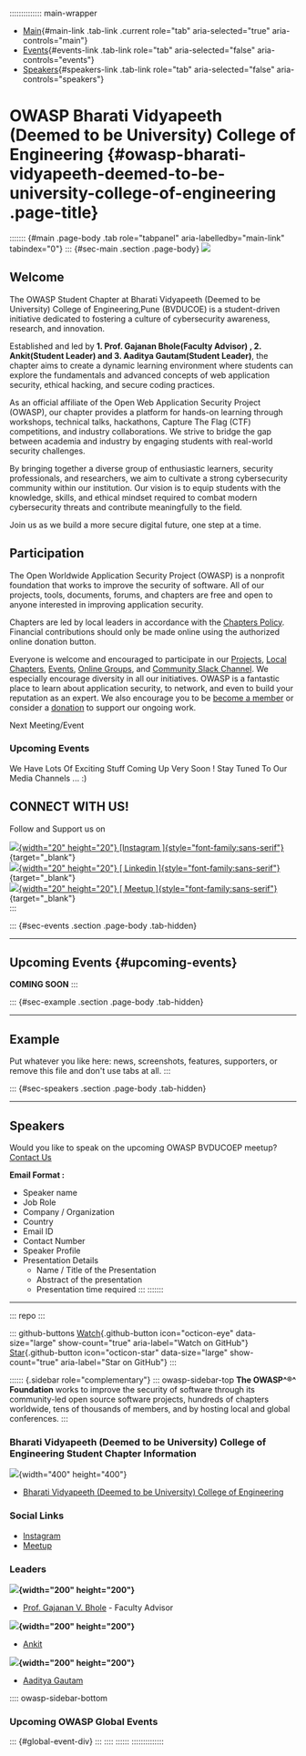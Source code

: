 :::::::::::::: main-wrapper
- [Main](#div-main){#main-link .tab-link .current role="tab"
  aria-selected="true" aria-controls="main"}
- [Events](#div-events){#events-link .tab-link role="tab"
  aria-selected="false" aria-controls="events"}
- [Speakers](#div-speakers){#speakers-link .tab-link role="tab"
  aria-selected="false" aria-controls="speakers"}

# OWASP Bharati Vidyapeeth (Deemed to be University) College of Engineering {#owasp-bharati-vidyapeeth-deemed-to-be-university-college-of-engineering .page-title}

::::::: {#main .page-body .tab role="tabpanel" aria-labelledby="main-link" tabindex="0"}
::: {#sec-main .section .page-body}
![](assets/owaspbvducoep.png)

## Welcome

The OWASP Student Chapter at Bharati Vidyapeeth (Deemed to be
University) College of Engineering,Pune (BVDUCOE) is a student-driven
initiative dedicated to fostering a culture of cybersecurity awareness,
research, and innovation.

Established and led by **1. Prof. Gajanan Bhole(Faculty Advisor) , 2.
Ankit(Student Leader) and 3. Aaditya Gautam(Student Leader)**, the
chapter aims to create a dynamic learning environment where students can
explore the fundamentals and advanced concepts of web application
security, ethical hacking, and secure coding practices.

As an official affiliate of the Open Web Application Security Project
(OWASP), our chapter provides a platform for hands-on learning through
workshops, technical talks, hackathons, Capture The Flag (CTF)
competitions, and industry collaborations. We strive to bridge the gap
between academia and industry by engaging students with real-world
security challenges.

By bringing together a diverse group of enthusiastic learners, security
professionals, and researchers, we aim to cultivate a strong
cybersecurity community within our institution. Our vision is to equip
students with the knowledge, skills, and ethical mindset required to
combat modern cybersecurity threats and contribute meaningfully to the
field.

Join us as we build a more secure digital future, one step at a time.

## Participation

The Open Worldwide Application Security Project (OWASP) is a nonprofit
foundation that works to improve the security of software. All of our
projects, tools, documents, forums, and chapters are free and open to
anyone interested in improving application security.

Chapters are led by local leaders in accordance with the [Chapters
Policy](../www-policy/operational/chapters-2.html). Financial
contributions should only be made online using the authorized online
donation button.

Everyone is welcome and encouraged to participate in our
[Projects](../projects/index.html), [Local
Chapters](../chapters/index.html), [Events](../events/index.html),
[Online Groups](https://groups.google.com/a/owasp.com/), and [Community
Slack Channel](https://owasp.slack.com/). We especially encourage
diversity in all our initiatives. OWASP is a fantastic place to learn
about application security, to network, and even to build your
reputation as an expert. We also encourage you to be [become a
member](../membership/index.html) or consider a
[donation](../donate/index.html) to support our ongoing work.

Next Meeting/Event

### Upcoming Events

We Have Lots Of Exciting Stuff Coming Up Very Soon ! Stay Tuned To Our
Media Channels ... :)

## CONNECT WITH US!

Follow and Support us on

[![](assets/instagram-brands.svg){width="20" height="20"} [Instagram
]{style="font-family:sans-serif"}](https://www.instagram.com/owasp_bvducoep?=){target="_blank"}\
[![](assets/linkedin-brands.svg){width="20" height="20"} [ Linkedin
]{style="font-family:sans-serif"}](https://www.linkedin.com/company/owasp-owasp-student-chapter-bv-du-coep/){target="_blank"}\
[![](assets/svgviewer-output.svg){width="20" height="20"} [ Meetup
]{style="font-family:sans-serif"}](https://www.meetup.com/owasp-bharati-vidyapeeth-college-of-engineering-chapter/){target="_blank"}\
:::

::: {#sec-events .section .page-body .tab-hidden}

------------------------------------------------------------------------

## Upcoming Events {#upcoming-events}

**COMING SOON**
:::

::: {#sec-example .section .page-body .tab-hidden}

------------------------------------------------------------------------

## Example

Put whatever you like here: news, screenshots, features, supporters, or
remove this file and don't use tabs at all.
:::

::: {#sec-speakers .section .page-body .tab-hidden}

------------------------------------------------------------------------

## Speakers

Would you like to speak on the upcoming OWASP BVDUCOEP meetup? [Contact
Us](../cdn-cgi/l/email-protection.html#5f3e3134362b7132362c372d3e1f30283e2c2f71302d38)

**Email Format :**

- Speaker name
- Job Role
- Company / Organization
- Country
- Email ID
- Contact Number
- Speaker Profile
- Presentation Details
  - Name / Title of the Presentation
  - Abstract of the presentation
  - Presentation time required
:::
:::::::

------------------------------------------------------------------------

::: repo
:::

::: github-buttons
[Watch](https://github.com/owasp/www-chapter-bharati-vidyapeeth-college-of-engineering/subscription){.github-button
icon="octicon-eye" data-size="large" show-count="true"
aria-label="Watch on GitHub"}
[Star](https://github.com/owasp/www-chapter-bharati-vidyapeeth-college-of-engineering){.github-button
icon="octicon-star" data-size="large" show-count="true"
aria-label="Star on GitHub"}
:::

:::::: {.sidebar role="complementary"}
::: owasp-sidebar-top
**The OWASP^®^ Foundation** works to improve the security of software
through its community-led open source software projects, hundreds of
chapters worldwide, tens of thousands of members, and by hosting local
and global conferences.
:::

### Bharati Vidyapeeth (Deemed to be University) College of Engineering Student Chapter Information

![](assets/Untitled%20design%20(2).png){width="400" height="400"}

- [Bharati Vidyapeeth (Deemed to be University) College of
  Engineering](https://www.bvuniversity.edu.in/coepune/)

### Social Links

- [Instagram](https://www.instagram.com/owasp_bvducoep/)
- [Meetup](https://www.meetup.com/owasp-bharati-vidyapeeth-college-of-engineering-chapter/)

### Leaders

**![](assets/sir-new.jpg){width="200" height="200"}**

- [Prof. Gajanan V.
  Bhole](../cdn-cgi/l/email-protection.html#a2c5c3c8c3ccc3cc8cd4c0cacdcec7e2cdd5c3d1d28ccdd0c5) -
  Faculty Advisor

**![](assets/ankit-new.jpg){width="200" height="200"}**

- [Ankit](../cdn-cgi/l/email-protection.html#7c1d121715085211150f140e1d3c130b1d0f0c52130e1b)

**![](assets/ag-new.jpg){width="200" height="200"}**

- [Aaditya
  Gautam](../cdn-cgi/l/email-protection.html#c7a6a6a3aeb3bea6e9a0a6b2b3a6aa87a8b0a6b4b7e9a8b5a0)

:::: owasp-sidebar-bottom
### Upcoming OWASP Global Events

::: {#global-event-div}
:::
::::
::::::
::::::::::::::
